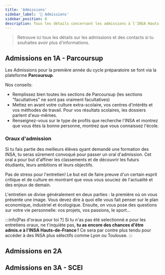 ```yaml
---
title: 'Admissions'
sidebar_label: '📝 Admissions'
sidebar_position: 6
description: Tous les détails concernant les admissions à l'INSA Hauts-de-France
---
```

> Retrouve ici tous les détails sur les admissions et des contacts si tu souhaites avoir plus d'informations.

## Admissions en 1A - Parcoursup

Les Admissions pour la première année du cycle préparatoire se font via la plateforme **Parcoursup**. 

Nos conseils:
- Remplissez bien toutes les sections de Parcoursup (les sections "facultatives" ne sont pas vraiment facultatives)
- Mettez en avant votre culture extra-scolaire, vos centres d'intérêts et vos méthodes de travail. Pour vos résultats scolaires, les dossiers parlent d'eux-mêmes. 
- Renseignez-vous sur le type de profils que recherche l'INSA et montrez que vous êtes la bonne personne, montrez que vous connaissez l'école. 

### Oraux d'admission
Si tu fais partie des meilleurs élèves qyant demandé une formation des INSA, tu seras sûrement convoqué pour passer un oral d'admission. Cet oral a pour but d'affiner les classements et de découvrir les futurs étudiants, leurs ambitions et leurs objectifs.

Pas de stress pour l'entretien! Le but est de faire preuve d'un certain esprit critique et de culture en montrant que vous vous souciez de l'actualité et des enjeux de demain.

L'entretien se divise généralement en deux parties : la première où on vous présente une image. Vous devez dire à quoi elle vous fait penser sur le plan economique, industriel et écologique. Ensuite, on vous pose des questions sur votre vie personnelle: vos projets, vos passions, le sport...

:::info[Pas d'oraux pour toi ?]
Si tu n'as pas été selectionné.e pour les entretiens oraux, ne t'inquiète pas, **tu as encore des chances d'être admis.e à l'INSA Hauts-de-France !** Ce sera par contre plus tendu pour accéder à des INSA plus sélectifs comme Lyon ou Toulouse.
:::

## Admissions en 2A

## Admissions en 3A - SCEI
